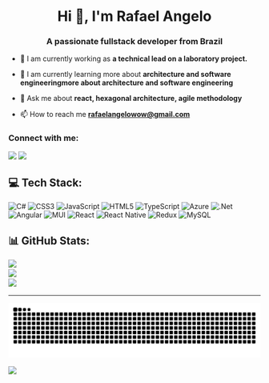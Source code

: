 <h1 align="center">Hi 👋, I'm Rafael Angelo</h1>
<h3 align="center">A passionate fullstack developer from Brazil</h3>


- 🔭 I am currently working as **a technical lead on a laboratory project.**

- 🌱 I am currently learning more about **architecture and software engineeringmore about architecture and software engineering**

- 💬 Ask me about **react, hexagonal architecture, agile methodology**

- 📫 How to reach me **rafaelangelowow@gmail.com**

<h3 align="left">Connect with me:</h3>
<div>
  <a href="https://github.com/RafaelAngelo1999">
  <a href = "mailto:rafaelangelowow@gmail.com"><img src="https://img.shields.io/badge/-Gmail-%23333?style=for-the-badge&logo=gmail&logoColor=white" target="_blank"></a>
  <a href="https://www.linkedin.com/in/rafael-angelo-412860180" target="_blank"><img src="https://img.shields.io/badge/-LinkedIn-%230077B5?style=for-the-badge&logo=linkedin&logoColor=white" target="_blank"></a> 
</div>
  
## 💻 Tech Stack:
![C#](https://img.shields.io/badge/c%23-%23239120.svg?style=for-the-badge&logo=c-sharp&logoColor=white) ![CSS3](https://img.shields.io/badge/css3-%231572B6.svg?style=for-the-badge&logo=css3&logoColor=white) ![JavaScript](https://img.shields.io/badge/javascript-%23323330.svg?style=for-the-badge&logo=javascript&logoColor=%23F7DF1E) ![HTML5](https://img.shields.io/badge/html5-%23E34F26.svg?style=for-the-badge&logo=html5&logoColor=white) ![TypeScript](https://img.shields.io/badge/typescript-%23007ACC.svg?style=for-the-badge&logo=typescript&logoColor=white) ![Azure](https://img.shields.io/badge/azure-%230072C6.svg?style=for-the-badge&logo=azure-devops&logoColor=white) ![.Net](https://img.shields.io/badge/.NET-5C2D91?style=for-the-badge&logo=.net&logoColor=white) ![Angular](https://img.shields.io/badge/angular-%23DD0031.svg?style=for-the-badge&logo=angular&logoColor=white) ![MUI](https://img.shields.io/badge/MUI-%230081CB.svg?style=for-the-badge&logo=material-ui&logoColor=white) ![React](https://img.shields.io/badge/react-%2320232a.svg?style=for-the-badge&logo=react&logoColor=%2361DAFB) ![React Native](https://img.shields.io/badge/react_native-%2320232a.svg?style=for-the-badge&logo=react&logoColor=%2361DAFB) ![Redux](https://img.shields.io/badge/redux-%23593d88.svg?style=for-the-badge&logo=redux&logoColor=white) ![MySQL](https://img.shields.io/badge/mysql-%2300f.svg?style=for-the-badge&logo=mysql&logoColor=white)
## 📊 GitHub Stats:
![](https://github-readme-stats.vercel.app/api?username=RafaelAngelo1999&theme=default&hide_border=false&include_all_commits=false&count_private=false)<br/>
![](https://github-readme-streak-stats.herokuapp.com/?user=RafaelAngelo1999&theme=default&hide_border=false)<br/>
![](https://github-readme-stats.vercel.app/api/top-langs/?username=RafaelAngelo1999&theme=default&hide_border=false&include_all_commits=false&count_private=false&layout=compact)

---
<!-- Proudly created with GPRM ( https://gprm.itsvg.in ) -->

<div> 
  <img src="https://github.com/RafaelAngelo1999/RafaelAngelo1999/blob/output/github-contribution-grid-snake.svg" />
</div>

[![](https://visitcount.itsvg.in/api?id=RafaelAngelo1999&icon=0&color=0)](https://visitcount.itsvg.in)
